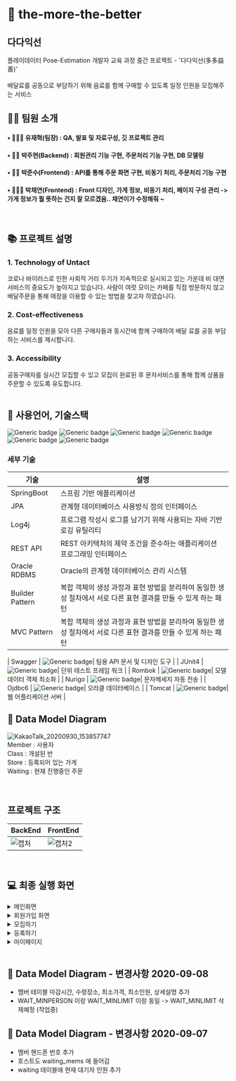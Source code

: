 

# 📁 the-more-the-better
## 다다익선
플레이데이터 Pose-Estimation 개발자 교육 과정 중간 프로젝트 - '다다익선(多多益善)'
<br><br>
배달료를 공동으로 부담하기 위해 음료를 함께 구매할 수 있도록 일정 인원을 모집해주는 서비스
<br>

## 👩‍💻 팀원 소개
#### • 🧑🏻‍🦰 유재혁(팀장) : QA, 발표 및 자료구성, 깃 프로젝트 관리 
#### • 👩🏻 박주현(Backend) : 회원관리 기능 구현, 주문처리 기능 구현, DB 모델링
#### • 👦🏻 박준수(Frontend) : API를 통해 주문 화면 구현, 비동기 처리, 주문처리 기능 구현
#### • 👩🏻‍🦰 박채연(Frontend) : Front 디자인, 가게 정보, 비동기 처리, 페이지 구성 관리 -> 가게 정보가 뭘 뜻하는 건지 잘 모르겠음.. 채연이가 수정해줘 ~
<br>

## 📚 프로젝트 설명
### <strong> 1. Technology of Untact<br> </strong>
코로나 바이러스로 인한 사회적 거리 두기가 지속적으로 실시되고 있는 가운데 비 대면 서비스의 중요도가 높아지고 있습니다.  사람이 여럿 모이는 카페를 직접 방문하지 않고 배달주문을 통해 매장을 이용할 수 있는 방법을 찾고자 하였습니다. 

### <strong> 2. Cost-effectiveness<br>  </strong>
음료를 일정 인원을 모아 다른 구매자들과 동시간에 함께 구매하여 배달 료를 공동 부담하는 서비스를 제시합니다.
### <strong> 3. Accessibility<br>  </strong>
공동구매자를 실시간 모집할 수 있고 모집이 완료된 후 문자서비스를 통해 함께 상품을 주문할 수 있도록 유도합니다.
<br><br>

## 📝 사용언어, 기술스택
![Generic badge](https://img.shields.io/badge/platform-Web-brightgreen.svg) ![Generic badge](https://img.shields.io/badge/library-vue-blue.svg) ![Generic badge](https://img.shields.io/badge/framework-spring-green.svg)
![Generic badge](https://img.shields.io/badge/database-ORACLE-yellow.svg) ![Generic badge](https://img.shields.io/badge/api-kakaomap-red,.svg) ![Generic badge](https://img.shields.io/badge/language-Java,JavaScript-important.svg)
<br>

### 세부 기술
| 기술 | 설명 |
| -------- | ---- |
| SpringBoot | 스프링 기반 애플리케이션 |
| JPA | 관계형 데이터베이스 사용방식 정의 인터페이스 |
| Log4j | 프로그램 작성시 로그를 남기기 위해 사용되는 자바 기반 로깅 유틸리티 |
| REST API | REST 아키텍처의 제약 조건을 준수하는 애플리케이션 프로그래밍 인터페이스 |
| Oracle RDBMS | Oracle의 관계형 데이터베이스 관리 시스템 |
| Builder Pattern | 복합 객체의 생성 과정과 표현 방법을 분리하여 동일한 생성 절차에서 서로 다른 표현 결과를 만들 수 있게 하는 패턴 |
| MVC Pattern | 복합 객체의 생성 과정과 표현 방법을 분리하여 동일한 생성 절차에서 서로 다른 표현 결과를 만들 수 있게 하는 패턴 |


| Swagger | ![Generic badge](https://img.shields.io/badge/release-2.8.0-blue.svg)| 팀용 API 문서 및 디자인 도구 |
| JUnit4 | ![Generic badge](https://img.shields.io/badge/release-4.7.1-blue.svg)| 단위 테스트 프레임 워크 |
| Rombok | ![Generic badge](https://img.shields.io/badge/release-1.18.12-blue.svg)| 모델 데이터 객체 최소화 |
| Nurigo | ![Generic badge](https://img.shields.io/badge/release-2.2.1-blue.svg)| 문자메세지 자동 전송 |
| Ojdbc6 | ![Generic badge](https://img.shields.io/badge/release-11.2.0.1.0-blue.svg)| 오라클 데이터베이스 |
| Tomcat | ![Generic badge](https://img.shields.io/badge/release-9.0.36-blue.svg)| 웹 어플리케이션 서버 |
<br>

## 📜 Data Model Diagram
![KakaoTalk_20200930_153857747](https://user-images.githubusercontent.com/68583697/94651283-2f7f0100-0333-11eb-9093-fcb7d5aafb65.png)
<br>
Member : 사용자 <br>
Class : 개설된 반 <br>
Store : 등록되어 있는 가게 <br>
Waiting : 현재 진행중인 주문 <br>
<br><br>

## 프로젝트 구조
|BackEnd|FrontEnd|
|------|---|
|![캡처](https://user-images.githubusercontent.com/68583697/94669084-c22b9a00-034b-11eb-93e2-a676e2f07368.PNG)|![캡처2](https://user-images.githubusercontent.com/68583697/94669086-c22b9a00-034b-11eb-822b-8852db63051c.PNG)|
<br>



## 💻 최종 실행 화면
<details>
<summary>메인화면</summary>
<div markdown="1">
  
 ![FireShot Capture 012 - chaeyeon - localhost](https://user-images.githubusercontent.com/68583697/94666502-83481500-0348-11eb-80e4-ed9dd1109d22.png)
 
</div>
</details>

<details>
<summary>회원가입 화면</summary>
<div markdown="1">
  
![1](https://user-images.githubusercontent.com/68583697/94666879-ff425d00-0348-11eb-8ad7-4c5402790bd5.png)
 
</div>
</details>

<details>
<summary>모집하기</summary>
<div markdown="1">
  
![2](https://user-images.githubusercontent.com/68583697/94667026-387acd00-0349-11eb-9a6f-2182816f4adc.png)
 
</div>
</details>

<details>
<summary>등록하기</summary>
<div markdown="1">
  
![KakaoTalk_20200930_175651163](https://user-images.githubusercontent.com/68583697/94667114-547e6e80-0349-11eb-8b2e-a91f8b4ac7ef.png)
 
</div>
</details>

<details>
<summary>마이페이지</summary>
<div markdown="1">
  
![KakaoTalk_20200930_175808855](https://user-images.githubusercontent.com/68583697/94667165-65c77b00-0349-11eb-9f0e-81fbea8a85a5.png)

</div>
</details>
<br>

## 🔎 Data Model Diagram - 변경사항 2020-09-08
- 멤버 테이블 마감시간, 수령장소, 최소가격, 최소인원, 상세설명 추가 
- WAIT_MINPERSON 이랑 WAIT_MINLIMIT 이랑 동일 -> WAIT_MINLIMIT 삭제예정 (작업중)
## 🔎 Data Model Diagram - 변경사항 2020-09-07
- 멤버 핸드폰 번호 추가
- 호스트도 waiting_mems 에 들어감
- waiting 테이블에 현재 대기자 인원 추가

